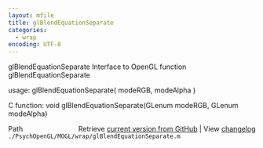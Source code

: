 ```yaml
---
layout: mfile
title: glBlendEquationSeparate
categories:
  - wrap
encoding: UTF-8
---
```


glBlendEquationSeparate  Interface to OpenGL function glBlendEquationSeparate

usage:  glBlendEquationSeparate\( modeRGB, modeAlpha \)

C function:  void glBlendEquationSeparate\(GLenum modeRGB, GLenum modeAlpha\)


<div class="code_header" style="text-align:right;">
  <span style="float:left;">Path&nbsp;&nbsp;</span> <span class="counter">Retrieve <a href=
  "https://raw.github.com/Psychtoolbox-3/Psychtoolbox-3/beta/./PsychOpenGL/MOGL/wrap/glBlendEquationSeparate.m">current version from GitHub</a> | View <a href=
  "https://github.com/Psychtoolbox-3/Psychtoolbox-3/commits/beta/./PsychOpenGL/MOGL/wrap/glBlendEquationSeparate.m">changelog</a></span>
</div>
<div class="code">
  <code>./PsychOpenGL/MOGL/wrap/glBlendEquationSeparate.m</code>
</div>
